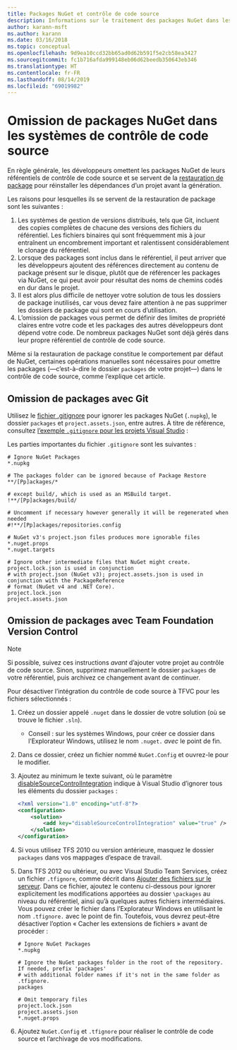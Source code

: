 ```yaml
---
title: Packages NuGet et contrôle de code source
description: Informations sur le traitement des packages NuGet dans les systèmes de contrôle de code source et de gestion de versions, et sur l’omission de packages avec git et TFVC.
author: karann-msft
ms.author: karann
ms.date: 03/16/2018
ms.topic: conceptual
ms.openlocfilehash: 9d9ea10ccd32bb65ad0d62b591f5e2cb58ea3427
ms.sourcegitcommit: fc1b716afda999148eb06d62beedb350643eb346
ms.translationtype: HT
ms.contentlocale: fr-FR
ms.lasthandoff: 08/14/2019
ms.locfileid: "69019982"
---
```

# <a name="omitting-nuget-packages-in-source-control-systems"></a>Omission de packages NuGet dans les systèmes de contrôle de code source

En règle générale, les développeurs omettent les packages NuGet de leurs référentiels de contrôle de code source et se servent de la [restauration de package](package-restore.md) pour réinstaller les dépendances d’un projet avant la génération.

Les raisons pour lesquelles ils se servent de la restauration de package sont les suivantes :

1. Les systèmes de gestion de versions distribués, tels que Git, incluent des copies complètes de chacune des versions des fichiers du référentiel. Les fichiers binaires qui sont fréquemment mis à jour entraînent un encombrement important et ralentissent considérablement le clonage du référentiel.
1. Lorsque des packages sont inclus dans le référentiel, il peut arriver que les développeurs ajoutent des références directement au contenu de package présent sur le disque, plutôt que de référencer les packages via NuGet, ce qui peut avoir pour résultat des noms de chemins codés en dur dans le projet.
1. Il est alors plus difficile de nettoyer votre solution de tous les dossiers de package inutilisés, car vous devez faire attention à ne pas supprimer les dossiers de package qui sont en cours d’utilisation.
1. L’omission de packages vous permet de définir des limites de propriété claires entre votre code et les packages des autres développeurs dont dépend votre code. De nombreux packages NuGet sont déjà gérés dans leur propre référentiel de contrôle de code source.

Même si la restauration de package constitue le comportement par défaut de NuGet, certaines opérations manuelles sont nécessaires pour omettre les packages (&mdash;c’est-à-dire le dossier `packages` de votre projet&mdash;) dans le contrôle de code source, comme l’explique cet article.

## <a name="omitting-packages-with-git"></a>Omission de packages avec Git

Utilisez le [fichier .gitignore](https://git-scm.com/docs/gitignore) pour ignorer les packages NuGet (`.nupkg`), le dossier `packages` et `project.assets.json`, entre autres. À titre de référence, consultez [l’exemple `.gitignore` pour les projets Visual Studio](https://github.com/github/gitignore/blob/master/VisualStudio.gitignore) :

Les parties importantes du fichier `.gitignore` sont les suivantes :

```gitignore
# Ignore NuGet Packages
*.nupkg

# The packages folder can be ignored because of Package Restore
**/[Pp]ackages/*

# except build/, which is used as an MSBuild target.
!**/[Pp]ackages/build/

# Uncomment if necessary however generally it will be regenerated when needed
#!**/[Pp]ackages/repositories.config

# NuGet v3's project.json files produces more ignorable files
*.nuget.props
*.nuget.targets

# Ignore other intermediate files that NuGet might create. project.lock.json is used in conjunction
# with project.json (NuGet v3); project.assets.json is used in conjunction with the PackageReference
# format (NuGet v4 and .NET Core).
project.lock.json
project.assets.json
```

## <a name="omitting-packages-with-team-foundation-version-control"></a>Omission de packages avec Team Foundation Version Control

> [!Note]
> Si possible, suivez ces instructions *avant* d’ajouter votre projet au contrôle de code source. Sinon, supprimez manuellement le dossier `packages` de votre référentiel, puis archivez ce changement avant de continuer.

Pour désactiver l’intégration du contrôle de code source à TFVC pour les fichiers sélectionnés :

1. Créez un dossier appelé `.nuget` dans le dossier de votre solution (où se trouve le fichier `.sln`).
    - Conseil : sur les systèmes Windows, pour créer ce dossier dans l’Explorateur Windows, utilisez le nom `.nuget.` *avec* le point de fin.

1. Dans ce dossier, créez un fichier nommé `NuGet.Config` et ouvrez-le pour le modifier.

1. Ajoutez au minimum le texte suivant, où le paramètre [disableSourceControlIntegration](../reference/nuget-config-file.md#solution-section) indique à Visual Studio d’ignorer tous les éléments du dossier `packages` :

   ```xml
   <?xml version="1.0" encoding="utf-8"?>
   <configuration>
       <solution>
           <add key="disableSourceControlIntegration" value="true" />
       </solution>
   </configuration>
   ```

1. Si vous utilisez TFS 2010 ou version antérieure, masquez le dossier `packages` dans vos mappages d’espace de travail.

1. Dans TFS 2012 ou ultérieur, ou avec Visual Studio Team Services, créez un fichier `.tfignore`, comme décrit dans [Ajouter des fichiers sur le serveur](/vsts/tfvc/add-files-server?view=vsts#tfignore). Dans ce fichier, ajoutez le contenu ci-dessous pour ignorer explicitement les modifications apportées au dossier `\packages` au niveau du référentiel, ainsi qu’à quelques autres fichiers intermédiaires. Vous pouvez créer le fichier dans l’Explorateur Windows en utilisant le nom `.tfignore.` avec le point de fin. Toutefois, vous devrez peut-être désactiver l’option « Cacher les extensions de fichiers » avant de procéder :

   ```cli
   # Ignore NuGet Packages
   *.nupkg

   # Ignore the NuGet packages folder in the root of the repository. If needed, prefix 'packages'
   # with additional folder names if it's not in the same folder as .tfignore.   
   packages

   # Omit temporary files
   project.lock.json
   project.assets.json
   *.nuget.props
   ```

1. Ajoutez `NuGet.Config` et `.tfignore` pour réaliser le contrôle de code source et l’archivage de vos modifications.
